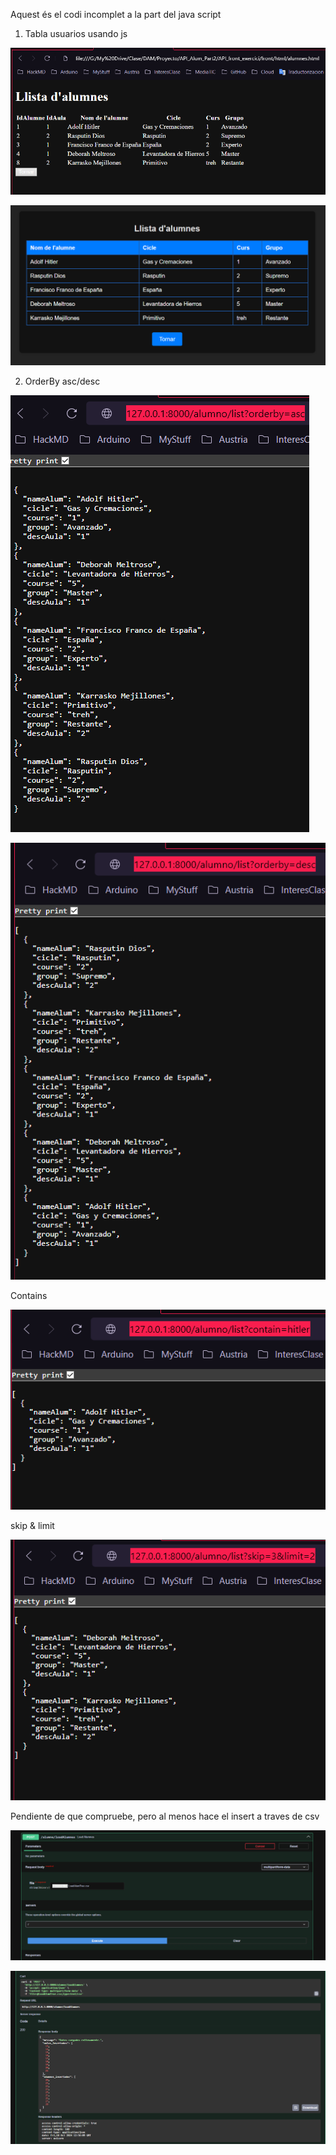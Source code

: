 Aquest és el codi incomplet a la part del java script

1. Tabla usuarios usando js

![Alumnos por indice](API/Fotos/TablaAlumnos.png)

![Alumnos con css](API/Fotos/TablaAlumnoscss.png)

2. OrderBy asc/desc

![ascendente](API/Fotos/ascendente.png)

![descendente](API/Fotos/descendente.png)

Contains

![Contain](API/Fotos/Contain.png)

skip & limit

![skip & limit](API/Fotos/skip_limit.png)

Pendiente de que compruebe, pero al menos hace el insert a traves de csv

![Upload1](API/Fotos/UploadAlum1.png)

![Upload2](API/Fotos/UploadAlum2.png)